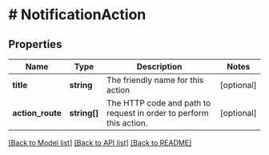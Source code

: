 # # NotificationAction

## Properties

Name | Type | Description | Notes
------------ | ------------- | ------------- | -------------
**title** | **string** | The friendly name for this action | [optional]
**action_route** | **string[]** | The HTTP code and path to request in order to perform this action. | [optional]

[[Back to Model list]](../../README.md#models) [[Back to API list]](../../README.md#endpoints) [[Back to README]](../../README.md)
